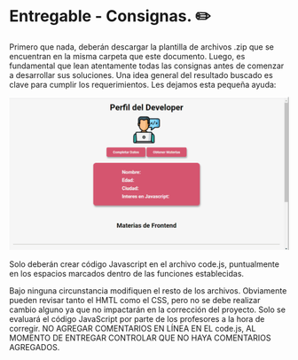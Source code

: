 # Entregable - Consignas. ✏️
Primero que nada, deberán descargar la plantilla de archivos .zip que se encuentran
en la misma carpeta que este documento. Luego, es fundamental que lean
atentamente todas las consignas antes de comenzar a desarrollar sus soluciones.
Una idea general del resultado buscado es clave para cumplir los requerimientos. Les
dejamos esta pequeña ayuda: 

<img src="./Demo.gif">

Solo deberán crear código Javascript en el archivo code.js, puntualmente en los
espacios marcados dentro de las funciones establecidas.

Bajo ninguna circunstancia modifiquen el resto de los archivos. Obviamente
pueden revisar tanto el HMTL como el CSS, pero no se debe realizar cambio alguno ya
que no impactarán en la corrección del proyecto. Solo se evaluará el código JavaScript
por parte de los profesores a la hora de corregir.
NO AGREGAR COMENTARIOS EN LÍNEA EN EL code.js, AL MOMENTO DE
ENTREGAR CONTROLAR QUE NO HAYA COMENTARIOS AGREGADOS.